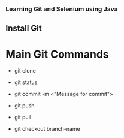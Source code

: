 ### Learning Git and Selenium using Java

## Install Git

# Main Git Commands

- git clone <URL of the repo>

- git status

- git commit -m <"Message for commit">

- git push

- git pull

- git checkout branch-name